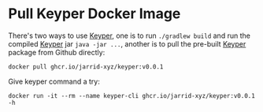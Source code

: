 # Pull Keyper Docker Image

There's two ways to use [Keyper](https://jarrid.xyz/keyper), one is to run `./gradlew build` and run the compiled [Keyper](https://jarrid.xyz/keyper) jar `java -jar ...`, another is to pull the pre-built [Keyper](https://jarrid.xyz/keyper) package from Github directly:

`docker pull ghcr.io/jarrid-xyz/keyper:v0.0.1`

Give keyper command a try:

`docker run -it --rm --name keyper-cli ghcr.io/jarrid-xyz/keyper:v0.0.1 -h`
